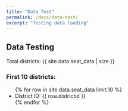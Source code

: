 ```yaml
---
title: "Data Test"
permalink: /docs/data-test/
excerpt: "Testing data loading"
---
```


<h2>Data Testing</h2>

<p>Total districts: {{ site.data.seat_data | size }}</p>

<h3>First 10 districts:</h3>
<ul>
{% for row in site.data.seat_data limit:10 %}
  <li>District ID: {{ row.districtid }}</li>
{% endfor %}
</ul>